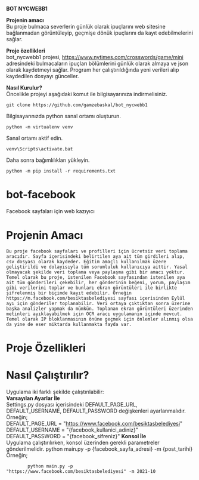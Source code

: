 <b>BOT NYCWEBB1</b> 

<b>Projenin amacı</b><br/>
    Bu proje bulmaca severlerin günlük olarak ipuçlarını web sitesine bağlanmadan görüntüleyip, geçmişe dönük ipuçlarını da kayıt edebilmelerini sağlar.

<b>Proje özellikleri</b><br/>
    bot_nycwebb1 projesi, https://www.nytimes.com/crosswords/game/mini adresindeki bulmacaların ipuçları bölümlerini günlük olarak almaya ve json olarak kaydetmeyi 
sağlar. Program her çalıştırıldığında yeni verileri alıp kaydedilen dosyayı günceller.

<b>Nasıl Kurulur?</b><br/>
Öncelikle projeyi aşağıdaki komut ile bilgisayarınıza indirmelisiniz.

    git clone https://github.com/gamzebaskal/bot_nycwebb1

Bilgisayarınızda python sanal ortamı oluşturun.

    python -m virtualenv venv

Sanal ortamı aktif edin.
    
    venv\Scripts\activate.bat

Daha sonra bağımlılıkları yükleyin.

    python -m pip install -r requirements.txt


# bot-facebook
 Facebook sayfaları için web kazıyıcı

# <b>Projenin Amacı</b><br/>
    Bu proje facebook sayfaları ve profilleri için ücretsiz veri toplama aracıdır. Sayfa içerisindeki belirtilen aya ait tüm girdileri alıp, csv dosyası olarak kaydeder. Eğitim amaçlı kullanılmak üzere geliştirildi ve dolayısıyla tüm sorumluluk kullanıcıya aittir. Yasal olmayacak şekilde veri toplama veya paylaşma gibi bir amacı yoktur.
    Temel olarak bu proje, istenilen Facebook sayfasından istenilen aya ait tüm gönderileri çekebilir, her gönderinin beğeni, yorum, paylaşım gibi verilerini toplar ve bunları ekran görüntüleri ile birlikte şifrelenmiş bir biçimde kayıt edebilir. Örneğin https://m.facebook.com/besiktasbelediyesi sayfası içerisinden Eylül ayı için gönderiler toplanabilir. Veri ortaya çıktıktan sonra üzerine başka analizler yapmak da mümkün. Toplanan ekran görüntüleri üzerinden metinleri ayıklayabilmek için OCR aracı uygulamanın içinde mevcut. 
    Temel olarak IP bloklanmasının önüne geçmek için önlemler alınmış olsa da yine de eser miktarda kullanmakta fayda var.

# <b>Proje Özellikleri</b><br/>


# <b>Nasıl Çalıştırılır?</b><br/>
Uygulama iki farklı şekilde çalıştırılabilir:<br/>
    <b>Varsayılan Ayarlar İle</b><br/>
        Settings.py dosyası içerisindeki DEFAULT_PAGE_URL, DEFAULT_USERNAME, DEFAULT_PASSWORD değişkenleri ayarlanmalıdır.<br/>
        Örneğin;<br/>
            DEFAULT_PAGE_URL = "https://www.facebook.com/besiktasbelediyesi"
            DEFAULT_USERNAME = "{facebook_kullanici_adiniz}"
            DEFAULT_PASSWORD = "{facebook_sifreniz}"
    <b>Konsol İle</b><br/>
        Uygulama çalıştırılırken, konsol üzerinden gerekli parametreler gönderilmelidir. python main.py -p {facebook_sayfa_adresi} -m {post_tarihi} <br/>
        Örneğin;<br/>

            python main.py -p "https://www.facebook.com/besiktasbelediyesi" -m 2021-10
